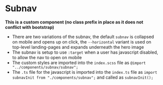 # Subnav

**This is a custom component (no class prefix in place as it does not conflict with bootstrap)**

- There are two variations of the subnav, the default `subnav` is collapsed on mobile and opens up on click, the `--horizontal` variant is used on top-level landing-pages and expands underneath the hero image
- The subnav is setup to use `:target` when a user has javascript disabled, to allow the nav to open on mobile
- The custom styles are imported into the `index.scss` file as `@import "../components/subnav/subnav";`
- The `.ts` file for the javascript is imported into the `index.ts` file as `import subnavInit from "./components/subnav";` and called as `subnavInit();`
